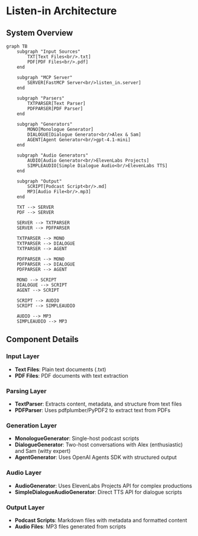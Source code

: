 # Listen-in Architecture

## System Overview

```mermaid
graph TB
    subgraph "Input Sources"
        TXT[Text Files<br/>.txt]
        PDF[PDF Files<br/>.pdf]
    end
    
    subgraph "MCP Server"
        SERVER[FastMCP Server<br/>listen_in.server]
    end
    
    subgraph "Parsers"
        TXTPARSER[Text Parser]
        PDFPARSER[PDF Parser]
    end
    
    subgraph "Generators"
        MONO[Monologue Generator]
        DIALOGUE[Dialogue Generator<br/>Alex & Sam]
        AGENT[Agent Generator<br/>gpt-4.1-mini]
    end
    
    subgraph "Audio Generators"
        AUDIO[Audio Generator<br/>ElevenLabs Projects]
        SIMPLEAUDIO[Simple Dialogue Audio<br/>ElevenLabs TTS]
    end
    
    subgraph "Output"
        SCRIPT[Podcast Script<br/>.md]
        MP3[Audio File<br/>.mp3]
    end
    
    TXT --> SERVER
    PDF --> SERVER
    
    SERVER --> TXTPARSER
    SERVER --> PDFPARSER
    
    TXTPARSER --> MONO
    TXTPARSER --> DIALOGUE
    TXTPARSER --> AGENT
    
    PDFPARSER --> MONO
    PDFPARSER --> DIALOGUE
    PDFPARSER --> AGENT
    
    MONO --> SCRIPT
    DIALOGUE --> SCRIPT
    AGENT --> SCRIPT
    
    SCRIPT --> AUDIO
    SCRIPT --> SIMPLEAUDIO
    
    AUDIO --> MP3
    SIMPLEAUDIO --> MP3
```

## Component Details

### Input Layer
- **Text Files**: Plain text documents (.txt)
- **PDF Files**: PDF documents with text extraction

### Parsing Layer
- **TextParser**: Extracts content, metadata, and structure from text files
- **PDFParser**: Uses pdfplumber/PyPDF2 to extract text from PDFs

### Generation Layer
- **MonologueGenerator**: Single-host podcast scripts
- **DialogueGenerator**: Two-host conversations with Alex (enthusiastic) and Sam (witty expert)
- **AgentGenerator**: Uses OpenAI Agents SDK with structured output

### Audio Layer
- **AudioGenerator**: Uses ElevenLabs Projects API for complex productions
- **SimpleDialogueAudioGenerator**: Direct TTS API for dialogue scripts

### Output Layer
- **Podcast Scripts**: Markdown files with metadata and formatted content
- **Audio Files**: MP3 files generated from scripts
</content>
</invoke>